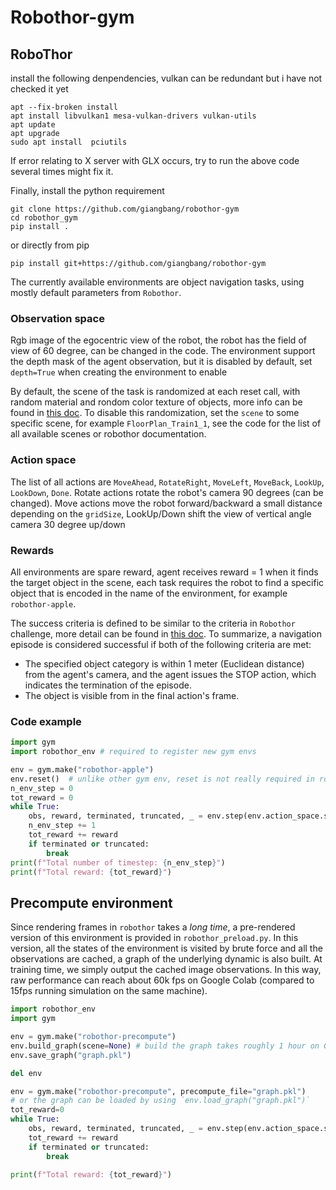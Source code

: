 # Robothor-gym

## RoboThor

install the following denpendencies, vulkan can be redundant but i have not checked it yet

```
apt --fix-broken install
apt install libvulkan1 mesa-vulkan-drivers vulkan-utils
apt update
apt upgrade
sudo apt install  pciutils
```

If error relating to X server with GLX occurs, try to run the above code several times might fix it.

Finally, install the python requirement
```
git clone https://github.com/giangbang/robothor-gym
cd robothor_gym
pip install .
```
or directly from pip
```
pip install git+https://github.com/giangbang/robothor-gym
```

The currently available environments are object navigation tasks, using mostly default parameters from `Robothor`.

### Observation space
Rgb image of the egocentric view of the robot, the robot has the field of view of 60 degree, can be changed in the code.
The environment support the depth mask of the agent observation, but it is disabled by default, set `depth=True` when creating the environment to enable

By default, the scene of the task is randomized at each reset call, with random material and rondom color texture of objects, more info can be found in [this doc](https://ai2thor.allenai.org/ithor/documentation/objects/domain-randomization).
To disable this randomization, set the `scene` to some specific scene, for example `FloorPlan_Train1_1`, see the code for the list of all available scenes or robothor documentation.
### Action space
The list of all actions are `MoveAhead`,
            `RotateRight`,
            `MoveLeft`,
            `MoveBack`,
            `LookUp`,
            `LookDown`,
            `Done`.
Rotate actions rotate the robot's camera 90 degrees (can be changed). Move actions move the robot forward/backward a small distance depending on the `gridSize`, LookUp/Down shift the view of vertical angle camera 30 degree up/down

### Rewards
All environments are spare reward, agent receives reward = 1 when it finds the target object in the scene, each task requires the robot to find a specific object that is encoded in the name of the environment, for example `robothor-apple`.

The success criteria is defined to be similar to the criteria in `Robothor` challenge, more detail can be found in  [this doc](https://ai2thor.allenai.org/robothor/documentation/#evaluation).
To summarize, a navigation episode is considered successful if both of the following criteria are met:
- The specified object category is within 1 meter (Euclidean distance) from the agent's camera, and the agent issues the STOP action, which indicates the termination of the episode.
- The object is visible from in the final action's frame.

### Code example
```python
import gym
import robothor_env # required to register new gym envs

env = gym.make("robothor-apple")
env.reset()  # unlike other gym env, reset is not really required in robothor, this step is only an abidance to gym API
n_env_step = 0
tot_reward = 0
while True:
    obs, reward, terminated, truncated, _ = env.step(env.action_space.sample())
    n_env_step += 1
    tot_reward += reward
    if terminated or truncated:
        break
print(f"Total number of timestep: {n_env_step}")
print(f"Total reward: {tot_reward}")
```

## Precompute environment

Since rendering frames in `robothor` takes a _long time_, a pre-rendered version of this environment is provided in `robothor_preload.py`. In this version, all the states of the environment is visited by brute force and all the observations are cached, a graph of the underlying dynamic is also built. At training time, we simply output the cached image observations. In this way, raw performance can reach about 60k fps on Google Colab (compared to 15fps running simulation on the same machine).
```python
import robothor_env
import gym

env = gym.make("robothor-precompute")
env.build_graph(scene=None) # build the graph takes roughly 1 hour on Google Colab
env.save_graph("graph.pkl")

del env

env = gym.make("robothor-precompute", precompute_file="graph.pkl")
# or the graph can be loaded by using `env.load_graph("graph.pkl")`
tot_reward=0
while True:
    obs, reward, terminated, truncated, _ = env.step(env.action_space.sample())
    tot_reward += reward
    if terminated or truncated:
        break

print(f"Total reward: {tot_reward}")
```
